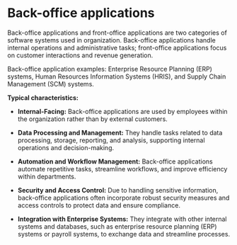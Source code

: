 # Back-office applications

Back-office applications and front-office applications are two categories of software systems used in organization. Back-office applications handle internal operations and administrative tasks;  front-office applications focus on customer interactions and revenue generation.

Back-office application examples: Enterprise Resource Planning (ERP) systems, Human Resources Information Systems (HRIS), and Supply Chain Management (SCM) systems.

**Typical characteristics:**

* **Internal-Facing:** Back-office applications are used by employees within the organization rather than by external customers.

* **Data Processing and Management:** They handle tasks related to data processing, storage, reporting, and analysis, supporting internal operations and decision-making.

* **Automation and Workflow Management:** Back-office applications automate repetitive tasks, streamline workflows, and improve efficiency within departments.

* **Security and Access Control:** Due to handling sensitive information, back-office applications often incorporate robust security measures and access controls to protect data and ensure compliance.

* **Integration with Enterprise Systems:** They integrate with other internal systems and databases, such as enterprise resource planning (ERP) systems or payroll systems, to exchange data and streamline processes.
